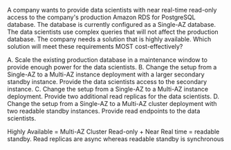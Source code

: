 A company wants to provide data scientists with near real-time read-only access to the company's production Amazon RDS for PostgreSQL database. The database is currently configured as a Single-AZ database. The data scientists use complex queries that will not affect the production database. The company needs a solution that is highly available. Which solution will meet these requirements MOST cost-effectively? 

A. Scale the existing production database in a maintenance window to provide enough power for the data scientists. 
B. Change the setup from a Single-AZ to a Multi-AZ instance deployment with a larger secondary standby instance. Provide the data scientists access to the secondary instance. 
C. Change the setup from a Single-AZ to a Multi-AZ instance deployment. Provide two additional read replicas for the data scientists. 
D. Change the setup from a Single-AZ to a Multi-AZ cluster deployment with two readable standby instances. Provide read endpoints to the data scientists.

Highly Available = Multi-AZ Cluster 
Read-only + Near Real time = readable standby. 
Read replicas are async whereas readable standby is synchronous